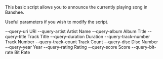 This basic script allows you to announce the currently playing song in Banshee.

Useful parameters if you wish to modify the script.

  --query-uri                URI
  --query-artist             Artist Name
  --query-album              Album Title
  --query-title              Track Title
  --query-duration           Duration
  --query-track-number       Track Number
  --query-track-count        Track Count
  --query-disc               Disc Number
  --query-year               Year
  --query-rating             Rating
  --query-score              Score
  --query-bit-rate           Bit Rate
